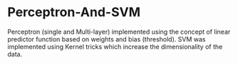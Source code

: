 # Perceptron-And-SVM
Perceptron (single and Multi-layer) implemented using the concept of linear predictor function based on weights and bias (threshold). SVM was implemented using Kernel tricks which increase the dimensionality of the data.
